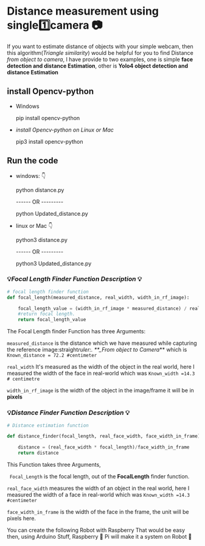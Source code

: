 # Distance measurement using single:one:camera :camera:

If you want to estimate distance of objects with your simple webcam, then this algorithm(*Triangle similarity*) would be helpful for you to find Distance *from object to camera*, I have provide to two examples, one is simple **face detection and distance Estimation**, other is **Yolo4 object detection and distance Estimation**


## install Opencv-python

- Windows

  pip install opencv-python

- _install Opencv-python on Linux or Mac_

  pip3 install opencv-python

## Run the code

- windows: :point_down:

  python distance.py

  ------ OR ---------

  python Updated_distance.py

- linux or Mac :point_down:

  python3 distance.py

  ------ OR ---------

  python3 Updated_distance.py

### :bulb:_Focal Length Finder Function Description_ :bulb:

```python
# focal length finder function
def focal_length(measured_distance, real_width, width_in_rf_image):

    focal_length_value = (width_in_rf_image * measured_distance) / real_width
    #return focal length.
    return focal_length_value

```

The Focal Length finder Function has three Arguments:

`measured_distance` is the distance which we have measured while capturing the reference image:straight*ruler:. \*\*\_From object to Camera*\*\* which is `Known_distance = 72.2 #centimeter`

`real_width` It's measured as the width of the object in the real world, here I measured the width of the face in real-world which was `Known_width =14.3 # centimetre`

`width_in_rf_image` is the width of the object in the image/frame it will be in **pixels**

### :bulb:_Distance Finder Function Description_ :bulb:

```python
# Distance estimation function

def distance_finder(focal_length, real_face_width, face_width_in_frame):

    distance = (real_face_width * focal_length)/face_width_in_frame
    return distance

```

This Function takes three Arguments,

` Focal_Length` is the focal length, out of the **FocalLength** finder function.

`real_face_width` measures the width of an object in the real world, here I measured the width of a face in real-world which was `Known_width =14.3 #centimeter`

`face_width_in_frame` is the width of the face in the frame, the unit will be pixels here.



You can create the following Robot with Raspberry That would be easy then, using Arduino Stuff, Raspberry 🍓 Pi will make it a system on Robot 🤖
